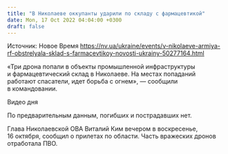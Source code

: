 ```yaml
---
title: "В Николаеве оккупанты ударили по складу с фармацевтикой"
date: Mon, 17 Oct 2022 04:04:00 +0300
draft: false
---
```

Источник: Новое Время https://nv.ua/ukraine/events/v-nikolaeve-armiya-rf-obstrelyala-sklad-s-farmacevtikoy-novosti-ukrainy-50277164.html


«Три дрона попали в объекты промышленной инфраструктуры и фармацевтический склад в Николаеве. На местах попаданий работают спасатели, идет борьба с огнем», — сообщили в командовании.

 Видео дня   

По предварительным данным, погибших и пострадавших нет.

Глава Николаевской ОВА Виталий Ким вечером в воскресенье, 16 октября, сообщил о прилетах по области. Часть вражеских дронов отработала ПВО.
